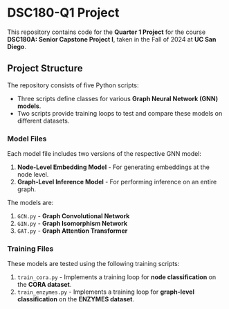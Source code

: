 # DSC180-Q1 Project

This repository contains code for the **Quarter 1 Project** for the course **DSC180A: Senior Capstone Project I**, taken in the Fall of 2024 at **UC San Diego**.

## Project Structure

The repository consists of five Python scripts:
- Three scripts define classes for various **Graph Neural Network (GNN) models**.
- Two scripts provide training loops to test and compare these models on different datasets.

### Model Files
Each model file includes two versions of the respective GNN model:
1. **Node-Level Embedding Model** - For generating embeddings at the node level.
2. **Graph-Level Inference Model** - For performing inference on an entire graph.

The models are:

1. `GCN.py` - **Graph Convolutional Network**
2. `GIN.py` - **Graph Isomorphism Network**
3. `GAT.py` - **Graph Attention Transformer**

### Training Files
These models are tested using the following training scripts:

1. `train_cora.py` - Implements a training loop for **node classification** on the **CORA dataset**.
2. `train_enzymes.py` - Implements a training loop for **graph-level classification** on the **ENZYMES dataset**.
